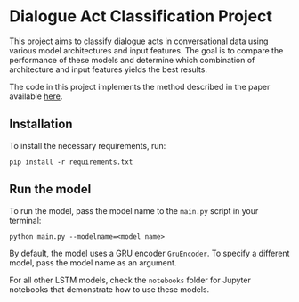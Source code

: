 # Dialogue Act Classification Project

This project aims to classify dialogue acts in conversational data using various model architectures and input features. The goal is to compare the performance of these models and determine which combination of architecture and input features yields the best results.

The code in this project implements the method described in the paper available [here](https://www.overleaf.com/read/vmcbftrngkdr).


## Installation

To install the necessary requirements, run:

``` pip install -r requirements.txt ```

## Run the model

To run the model, pass the model name to the `main.py` script in your terminal:

```python main.py --modelname=<model name>```


By default, the model uses a GRU encoder `GruEncoder`. To specify a different model, pass the model name as an argument.

For all other LSTM models, check the `notebooks` folder for Jupyter notebooks that demonstrate how to use these models.
